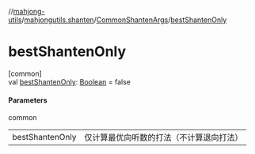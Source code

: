 //[mahjong-utils](../../../index.md)/[mahjongutils.shanten](../index.md)/[CommonShantenArgs](index.md)/[bestShantenOnly](best-shanten-only.md)

# bestShantenOnly

[common]\
val [bestShantenOnly](best-shanten-only.md): [Boolean](https://kotlinlang.org/api/latest/jvm/stdlib/kotlin-stdlib/kotlin/-boolean/index.html) = false

#### Parameters

common

| | |
|---|---|
| bestShantenOnly | 仅计算最优向听数的打法（不计算退向打法） |

